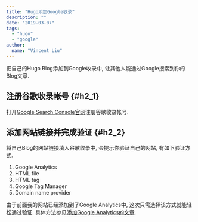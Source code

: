 ```yaml
---
title: "Hugo添加Google收录"
description: ""
date: "2019-03-07"
tags:
  - "hugo"
  - "google"
author:
  name: "Vincent Liu"
---
```


把自己的Hugo Blog添加到Google收录中, 让其他人能通过Google搜索到你的Blog文章.
<!--more-->

## 注册谷歌收录帐号 {#h2_1}
打开[Google Search Console官网](https://search.google.com/search-console/about)注册谷歌收录帐号.

## 添加网站链接并完成验证 {#h2_2}
将自己Blog的网站链接填入谷歌收录中, 会提示你验证自己的网站, 有如下验证方式. 

1. Google Analytics
2. HTML file
3. HTML tag
4. Google Tag Manager
5. Domain name provider

由于前面我的网站已经添加到了Google Analytics中, 这次只需选择该方式就能轻松通过验证. 具体方法参见[添加Google Analytics的文章](https://www.ariesme.com/post/2019/add_google_analytics_for_hugo/).
